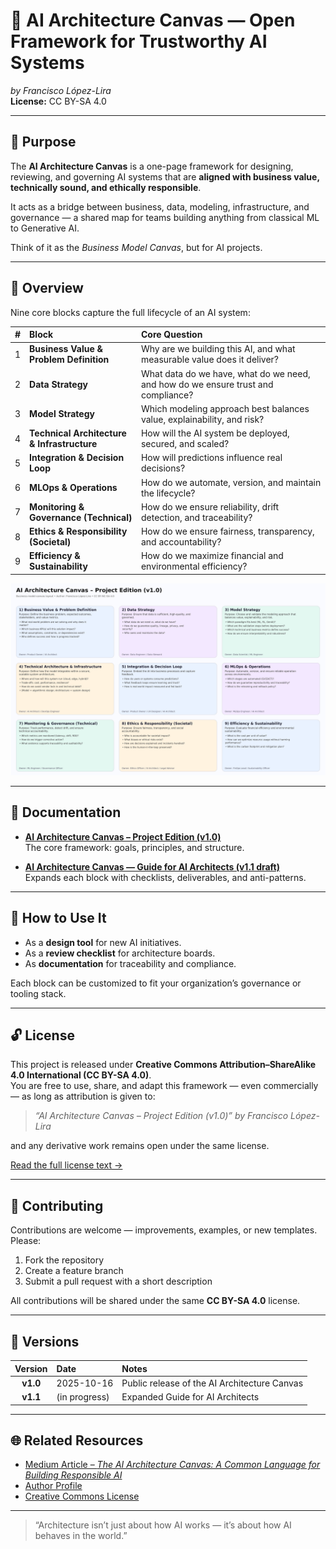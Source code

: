 # 🧠 AI Architecture Canvas — Open Framework for Trustworthy AI Systems  
*by Francisco López-Lira*  
**License:** CC BY-SA 4.0  

---

## 🎯 Purpose

The **AI Architecture Canvas** is a one-page framework for designing, reviewing, and governing AI systems that are **aligned with business value, technically sound, and ethically responsible**.

It acts as a bridge between business, data, modeling, infrastructure, and governance — a shared map for teams building anything from classical ML to Generative AI.

Think of it as the *Business Model Canvas*, but for AI projects.

---

## 🧩 Overview

Nine core blocks capture the full lifecycle of an AI system:

| # | Block | Core Question |
|:-:|:------|:---------------|
| 1 | **Business Value & Problem Definition** | Why are we building this AI, and what measurable value does it deliver? |
| 2 | **Data Strategy** | What data do we have, what do we need, and how do we ensure trust and compliance? |
| 3 | **Model Strategy** | Which modeling approach best balances value, explainability, and risk? |
| 4 | **Technical Architecture & Infrastructure** | How will the AI system be deployed, secured, and scaled? |
| 5 | **Integration & Decision Loop** | How will predictions influence real decisions? |
| 6 | **MLOps & Operations** | How do we automate, version, and maintain the lifecycle? |
| 7 | **Monitoring & Governance (Technical)** | How do we ensure reliability, drift detection, and traceability? |
| 8 | **Ethics & Responsibility (Societal)** | How do we ensure fairness, transparency, and accountability? |
| 9 | **Efficiency & Sustainability** | How do we maximize financial and environmental efficiency? |

![AI Architecture Canvas v1.0](docs/images/ai_architecture_canvas_v1.0.png)

---

## 📘 Documentation

- **[AI Architecture Canvas – Project Edition (v1.0)](docs/AI_Architecture_Canvas_v1.0.md)**  
  The core framework: goals, principles, and structure.  

- **[AI Architecture Canvas — Guide for AI Architects (v1.1 draft)](docs/AI_Architecture_Canvas_Guide_v1.1.md)**  
  Expands each block with checklists, deliverables, and anti-patterns.

---

## 🧠 How to Use It

- As a **design tool** for new AI initiatives.  
- As a **review checklist** for architecture boards.  
- As **documentation** for traceability and compliance.  

Each block can be customized to fit your organization’s governance or tooling stack.  

---

## 🔓 License

This project is released under **Creative Commons Attribution–ShareAlike 4.0 International (CC BY-SA 4.0)**.  
You are free to use, share, and adapt this framework — even commercially — as long as attribution is given to:

> *“AI Architecture Canvas – Project Edition (v1.0)” by Francisco López-Lira*

and any derivative work remains open under the same license.

[Read the full license text →](LICENSE)

---

## 🤝 Contributing

Contributions are welcome — improvements, examples, or new templates.  
Please:
1. Fork the repository  
2. Create a feature branch  
3. Submit a pull request with a short description  

All contributions will be shared under the same **CC BY-SA 4.0** license.

---

## 🧭 Versions

| Version | Date | Notes |
|:--------:|:------|:------|
| **v1.0** | 2025-10-16 | Public release of the AI Architecture Canvas |
| **v1.1** | (in progress) | Expanded Guide for AI Architects |

---

## 🌐 Related Resources
- [Medium Article – *The AI Architecture Canvas: A Common Language for Building Responsible AI*](https://medium.com/@flopezlira)  
- [Author Profile](https://medium.com/@flopezlira)  
- [Creative Commons License](https://creativecommons.org/licenses/by-sa/4.0/)  

---

> “Architecture isn’t just about how AI works — it’s about how AI behaves in the world.”

